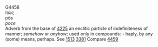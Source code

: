 <body>
  <p>G4458<br>  πώς  <br> pōs  <br><i>poce </i><br>Adverb from the base of <a href="g4225.htm">4225</a>  an enclitic particle of indefiniteness of manner; <i>somehow</i> or <i>anyhow</i>; used only in compounds: - haply, by any (some) means, perhaps. See <a href="g1513.htm">1513</a>  <a href="g3381.htm">3381</a>  Compare <a href="g4459.htm">4459</a> <br></p>
 </body>